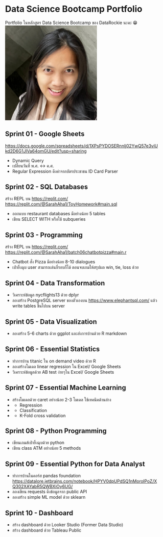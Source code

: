 # Data Science Bootcamp Portfolio
Portfolio ในหลักสูตร Data Science Bootcamp ของ DataRockie นะคะ 😁
<br><img src="https://github.com/SarahAHA121/DataRockiePort/blob/main/Others/Screenshot_20221126_092620.png" width=300>

## Sprint 01 - Google Sheets
https://docs.google.com/spreadsheets/d/1XPsPYDOSERnnlj02YwQ57e3viUkd2D6G1JIVa64omGU/edit?usp=sharing

- Dynamic Query
- เปลี่ยนวันที่ พ.ศ. <-> ค.ศ.
- Regular Expression ดึงค่าจากบัตรประชาชน ID Card Parser

## Sprint 02 - SQL Databases
สร้าง REPL บน https://replit.com/
https://replit.com/@SarahAha1/ToyHomework#main.sql

- ออกแบบ restaurant databases มีอย่างน้อย 5 tables
- เขียน SELECT WITH หรือใช้ subqueries

## Sprint 03 - Programming
สร้าง REPL บน https://replit.com/
https://replit.com/@SarahAha1/batch06chatbotpizza#main.r

- Chatbot สั่ง Pizza มีอย่างน้อย 8-10 dialogues
- เป่ายิ้งฉุบ user สามารถเล่นกี่รอบก็ได้ ตอนจบเกมให้สรุปผล win, tie, loss ด้วย

## Sprint 04 - Data Transformation

- วิเคราะห์ข้อมูล nycflights13 ด้วย dplyr
- ลองสร้าง PostgreSQL server ของตัวเองบน https://www.elephantsql.com/ แล้ว write tables ขึ้นไปบน server

## Sprint 05 - Data Visualization

- ลองสร้าง 5-6 charts ด้วย ggplot และส่งการบ้านด้วย R markdown

## Sprint 06 - Essential Statistics

- ทำการบ้าน titanic ใน on demand video ด้วย R
- ลองสร้างโมเดล linear regression ใน Excel/ Google Sheets
- วิเคราะห์ข้อมูลด้วย AB test ง่ายๆใน Excel/ Google Sheets

## Sprint 07 - Essential Machine Learning

- สร้างโมเดลด้วย caret อย่างน้อย 2-3 โมเดล ใช้เทคนิคด้านล่าง
- - Regression
- - Classification
- - K-Fold cross validation

## Sprint 08 - Python Programming

- เขียนเกมส์เป่ายิ้งฉุบด้วย python
- เขียน class ATM อย่างน้อย 5 methods

## Sprint 09 - Essential Python for Data Analyst

- ทำการบ้านในคอร์ส pandas foundation
 https://datalore.jetbrains.com/notebook/HPYV0dpUPdSQ1nMoroIPoZ/XQ302XAYabR5QWBXiOy6UG/
- ลองเขียน requests ดึงข้อมูลจาก public API
- ลองสร้าง simple ML model ด้วย sklearn

## Sprint 10 - Dashboard

- สร้าง dashboard ด้วย Looker Studio (Former Data Studio)
- สร้าง dashboard ด้วย Tableau Public
